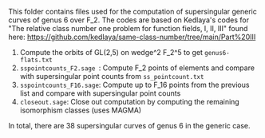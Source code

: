 This folder contains files used for the computation of supersingular generic curves of genus 6 over F_2. The codes are based on Kedlaya's codes for "The relative class number one problem for function fields, I, II, III" found here: https://github.com/kedlaya/same-class-number/tree/main/Part%20III

1. Compute the orbits of GL(2,5) on wedge^2 F_2^5 to get ```genus6-flats.txt```
2. ```sspointcounts_F2.sage ```: Compute F_2 points of elements and compare with supersingular point counts from ```ss_pointcount.txt```
3. ```sspointcounts_F16.sage```: Compute up to F_16 points from the previous list and compare with supersingular point counts
4. ```closeout.sage```: Close out computation by computing the remaining isomorphism classes (uses MAGMA)

In total, there are 38 supersingular curves of genus 6 in the generic case.
